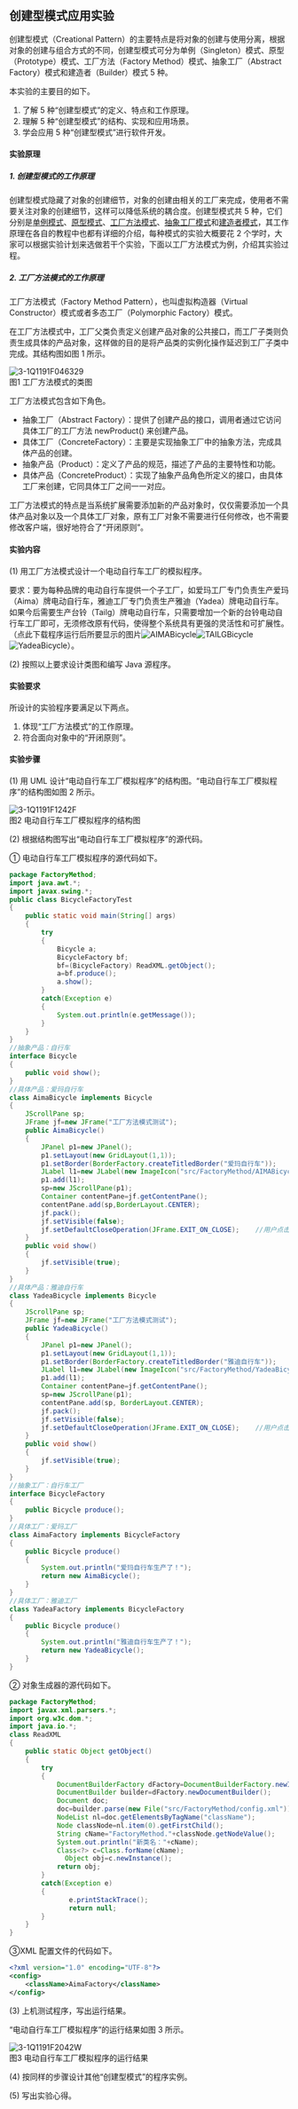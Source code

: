 ## 创建型模式应用实验
创建型模式（Creational Pattern）的主要特点是将对象的创建与使用分离，根据对象的创建与组合方式的不同，创建型模式可分为单例（Singleton）模式、原型（Prototype）模式、工厂方法（Factory Method）模式、抽象工厂（Abstract Factory）模式和建造者（Builder）模式 5 种。

本实验的主要目的如下。
1. 了解 5 种“创建型模式”的定义、特点和工作原理。
2. 理解 5 种“创建型模式”的结构、实现和应用场景。
3. 学会应用 5 种“创建型模式”进行软件开发。
#### 实验原理

##### 1. 创建型模式的工作原理

创建型模式隐藏了对象的创建细节，对象的创建由相关的工厂来完成，使用者不需要关注对象的创建细节，这样可以降低系统的耦合度。创建型模式共 5 种，它们分别是[单例模式](https://gitlab.com/superxzl/way-api/wikis/设计模式/12.-单例模式)、[原型模式](https://gitlab.com/superxzl/way-api/wikis/设计模式/13.-原型模式)、[工厂方法模式](https://gitlab.com/superxzl/way-api/wikis/设计模式/14.-工厂方法模式)、[抽象工厂模式](https://gitlab.com/superxzl/way-api/wikis/设计模式/15.-抽象工厂模式)和[建造者模式](https://gitlab.com/superxzl/way-api/wikis/设计模式/16.-建造者模式)，其工作原理在各自的教程中也都有详细的介绍，每种模式的实验大概要花 2 个学时，大家可以根据实验计划来选做若干个实验，下面以工厂方法模式为例，介绍其实验过程。
##### 2. 工厂方法模式的工作原理

工厂方法模式（Factory Method Pattern），也叫虚拟构造器（Virtual Constructor）模式或者多态工厂（Polymorphic Factory）模式。

在工厂方法模式中，工厂父类负责定义创建产品对象的公共接口，而工厂子类则负责生成具体的产品对象，这样做的目的是将产品类的实例化操作延迟到工厂子类中完成。其结构图如图 1 所示。

![3-1Q1191F046329](uploads/fda13868d99775087d7e9f028fac6d1d/3-1Q1191F046329.gif)  
图1 工厂方法模式的类图

工厂方法模式包含如下角色。
* 抽象工厂（Abstract Factory）：提供了创建产品的接口，调用者通过它访问具体工厂的工厂方法 newProduct() 来创建产品。
* 具体工厂（ConcreteFactory）：主要是实现抽象工厂中的抽象方法，完成具体产品的创建。
* 抽象产品（Product）：定义了产品的规范，描述了产品的主要特性和功能。
* 具体产品（ConcreteProduct）：实现了抽象产品角色所定义的接口，由具体工厂来创建，它同具体工厂之间一一对应。

工厂方法模式的特点是当系统扩展需要添加新的产品对象时，仅仅需要添加一个具体产品对象以及一个具体工厂对象，原有工厂对象不需要进行任何修改，也不需要修改客户端，很好地符合了“开闭原则”。
#### 实验内容

(1) 用工厂方法模式设计一个电动自行车工厂的模拟程序。

要求：要为每种品牌的电动自行车提供一个子工厂，如爱玛工厂专门负责生产爱玛（Aima）牌电动自行车，雅迪工厂专门负责生产雅迪（Yadea）牌电动自行车。如果今后需要生产台铃（Tailg）牌电动自行车，只需要增加一个新的台铃电动自行车工厂即可，无须修改原有代码，使得整个系统具有更强的灵活性和可扩展性。（点此下载程序运行后所要显示的图片![AIMABicycle](uploads/405830af1ece6a90514cd06bf86fdb5e/AIMABicycle.jpg)![TAILGBicycle](uploads/256de84a377dc7b3d55ff33b6f148abd/TAILGBicycle.jpg)![YadeaBicycle](uploads/e5b7b545806a9c47afc3d6b2ccb4959b/YadeaBicycle.jpg)）。

(2) 按照以上要求设计类图和编写 Java 源程序。
#### 实验要求

所设计的实验程序要满足以下两点。
1. 体现“工厂方法模式”的工作原理。
2. 符合面向对象中的“开闭原则”。
#### 实验步骤

(1) 用 UML 设计“电动自行车工厂模拟程序”的结构图。“电动自行车工厂模拟程序”的结构图如图 2 所示。

![3-1Q1191F1242F](uploads/a4c641e43743998a9d806e6900b8fb8b/3-1Q1191F1242F.gif)  
图2 电动自行车工厂模拟程序的结构图

(2) 根据结构图写出“电动自行车工厂模拟程序”的源代码。

① 电动自行车工厂模拟程序的源代码如下。
```java
package FactoryMethod;
import java.awt.*;
import javax.swing.*;
public class BicycleFactoryTest
{
    public static void main(String[] args)
    {
        try
        {
            Bicycle a;
            BicycleFactory bf;
            bf=(BicycleFactory) ReadXML.getObject();
            a=bf.produce();
            a.show();
        }
        catch(Exception e)
        {
            System.out.println(e.getMessage());
        }
    }
}
//抽象产品：自行车
interface Bicycle
{
    public void show();
}
//具体产品：爱玛自行车
class AimaBicycle implements Bicycle
{
    JScrollPane sp;
    JFrame jf=new JFrame("工厂方法模式测试");
    public AimaBicycle()
    {       
        JPanel p1=new JPanel();
        p1.setLayout(new GridLayout(1,1));
        p1.setBorder(BorderFactory.createTitledBorder("爱玛自行车"));
        JLabel l1=new JLabel(new ImageIcon("src/FactoryMethod/AIMABicycle.jpg"));
        p1.add(l1);       
        sp=new JScrollPane(p1);
        Container contentPane=jf.getContentPane();
        contentPane.add(sp,BorderLayout.CENTER);               
        jf.pack();       
        jf.setVisible(false);
        jf.setDefaultCloseOperation(JFrame.EXIT_ON_CLOSE);    //用户点击窗口关闭 
    }
    public void show()
    {
        jf.setVisible(true);
    }
}
//具体产品：雅迪自行车
class YadeaBicycle implements Bicycle
{
    JScrollPane sp;
    JFrame jf=new JFrame("工厂方法模式测试");
    public YadeaBicycle()
    {       
        JPanel p1=new JPanel();
        p1.setLayout(new GridLayout(1,1));
        p1.setBorder(BorderFactory.createTitledBorder("雅迪自行车"));
        JLabel l1=new JLabel(new ImageIcon("src/FactoryMethod/YadeaBicycle.jpg"));
        p1.add(l1);   
        Container contentPane=jf.getContentPane();
        sp=new JScrollPane(p1);       
        contentPane.add(sp, BorderLayout.CENTER);       
        jf.pack();       
        jf.setVisible(false);
        jf.setDefaultCloseOperation(JFrame.EXIT_ON_CLOSE);    //用户点击窗口关闭 
    }
    public void show()
    {
        jf.setVisible(true);
    }
}
//抽象工厂：自行车工厂
interface BicycleFactory
{
    public Bicycle produce();
}
//具体工厂：爱玛工厂
class AimaFactory implements BicycleFactory
{
    public Bicycle produce()
    {
        System.out.println("爱玛自行车生产了！");
        return new AimaBicycle();
    }
}
//具体工厂：雅迪工厂
class YadeaFactory implements BicycleFactory
{
    public Bicycle produce()
    {
        System.out.println("雅迪自行车生产了！");
        return new YadeaBicycle();
    }
}
```
② 对象生成器的源代码如下。
```java
package FactoryMethod;
import javax.xml.parsers.*;
import org.w3c.dom.*;
import java.io.*;
class ReadXML
{
    public static Object getObject()
    {
        try
        {
            DocumentBuilderFactory dFactory=DocumentBuilderFactory.newInstance();
            DocumentBuilder builder=dFactory.newDocumentBuilder();
            Document doc;                           
            doc=builder.parse(new File("src/FactoryMethod/config.xml"));
            NodeList nl=doc.getElementsByTagName("className");
            Node classNode=nl.item(0).getFirstChild();
            String cName="FactoryMethod."+classNode.getNodeValue();
            System.out.println("新类名："+cName);
            Class<?> c=Class.forName(cName);
              Object obj=c.newInstance();
            return obj;
        }  
        catch(Exception e)
        {
               e.printStackTrace();
               return null;
        }
    }
}
```
③XML 配置文件的代码如下。
```xml
<?xml version="1.0" encoding="UTF-8"?>
<config>
    <className>AimaFactory</className>
</config>
```
(3) 上机测试程序，写出运行结果。

“电动自行车工厂模拟程序”的运行结果如图 3 所示。

![3-1Q1191F2042W](uploads/37bec9013ce4029944274bef16206b4d/3-1Q1191F2042W.jpg)  
图3 电动自行车工厂模拟程序的运行结果

(4) 按同样的步骤设计其他“创建型模式”的程序实例。

(5) 写出实验心得。